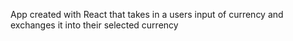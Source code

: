 App created with React that takes in a users input of currency and exchanges it into their selected currency
